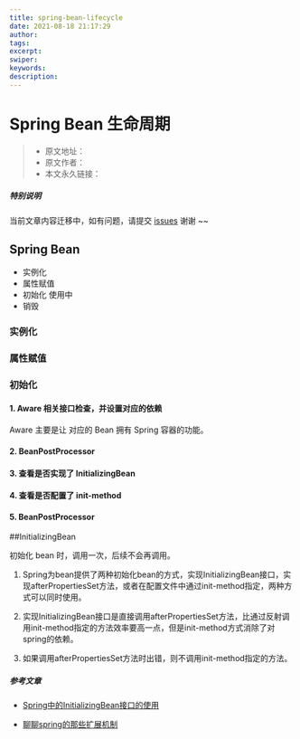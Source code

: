```yaml
---
title: spring-bean-lifecycle
date: 2021-08-18 21:17:29
author:
tags:
excerpt:
swiper:
keywords:
description:
---
```


# Spring Bean  生命周期

> * 原文地址：[]()
> * 原文作者：[]()
> * 本文永久链接：[]()

##### **特别说明**

当前文章内容迁移中，如有问题，请提交 [issues](https://github.com/Starrier/starrier.github.io/issues) 谢谢 ~~

## Spring Bean

- 实例化
- 属性赋值
- 初始化
  使用中
- 销毁

### 实例化

### 属性赋值

### 初始化

#### 1. Aware 相关接口检查，并设置对应的依赖

Aware 主要是让 对应的 Bean 拥有 Spring 容器的功能。

#### 2. BeanPostProcessor

#### 3. 查看是否实现了 InitializingBean

#### 4. 查看是否配置了 init-method 

#### 5. BeanPostProcessor



##InitializingBean

初始化 bean 时，调用一次，后续不会再调用。

1. Spring为bean提供了两种初始化bean的方式，实现InitializingBean接口，实现afterPropertiesSet方法，或者在配置文件中通过init-method指定，两种方式可以同时使用。

2. 实现InitializingBean接口是直接调用afterPropertiesSet方法，比通过反射调用init-method指定的方法效率要高一点，但是init-method方式消除了对spring的依赖。

3. 如果调用afterPropertiesSet方法时出错，则不调用init-method指定的方法。


##### 参考文章

- [Spring中的InitializingBean接口的使用](https://blog.csdn.net/Asa_Prince/article/details/108508964)

- [聊聊spring的那些扩展机制](https://juejin.cn/post/6844903682673229831)

